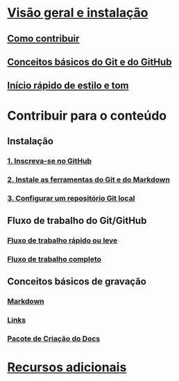 # [Visão geral e instalação](index.md)
## [Como contribuir](how-to-contribute.md)
## [Conceitos básicos do Git e do GitHub](git-github-fundamentals.md)
## [Início rápido de estilo e tom](style-quick-start.md)
<!-- Needed:  ## Sample writing quick start -->

# Contribuir para o conteúdo
<!-- New nodes:
## Create issues
## Small edits
## Review new content
## Create new articles
## Create or update samples
-->

## Instalação 
### [1. Inscreva-se no GitHub](get-started-setup-github.md)
### [2. Instale as ferramentas do Git e do Markdown](get-started-setup-tools.md)
### [3. Configurar um repositório Git local](get-started-setup-local.md)

## Fluxo de trabalho do Git/GitHub
### [Fluxo de trabalho rápido ou leve](light-workflow.md)
### [Fluxo de trabalho completo](full-workflow.md)

## Conceitos básicos de gravação 
### [Markdown](how-to-write-use-markdown.md)
### [Links](how-to-write-links.md)
### [Pacote de Criação do Docs](how-to-write-docs-auth-pack.md)

# [Recursos adicionais](additional-resources.md)
